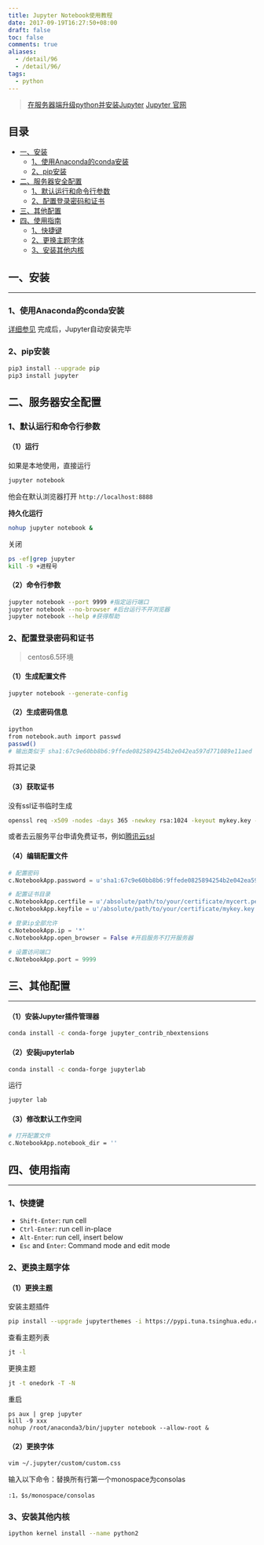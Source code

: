 ```yaml
---
title: Jupyter Notebook使用教程
date: 2017-09-19T16:27:50+08:00
draft: false
toc: false
comments: true
aliases:
  - /detail/96
  - /detail/96/
tags:
  - python
---
```


>[在服务器端升级python并安装Jupyter]( http://www.qiuqingyu.cn/2017/05/15/%E5%9C%A8%E6%9C%8D%E5%8A%A1%E5%99%A8%E7%AB%AF%E5%8D%87%E7%BA%A7python%E5%B9%B6%E5%AE%89%E8%A3%85Jupyter/)
> [Jupyter 官网](http://jupyter.org/)

## 目录
* [一、安装](#一、安装)
	* [1、使用Anaconda的conda安装](#1、使用Anaconda的conda安装)
	* [2、pip安装](#2、pip安装)
* [二、服务器安全配置](#二、服务器安全配置)
	* [1、默认运行和命令行参数](#1、默认运行和命令行参数)
	* [2、配置登录密码和证书](#2、配置登录密码和证书)
* [三、其他配置](#三、其他配置)
* [四、使用指南](#四、使用指南)
	* [1、快捷键](#1、快捷键)
	* [2、更换主题字体](#2、更换主题字体)
	* [3、安装其他内核](#3、安装其他内核)

## 一、安装
**********************************
### 1、使用Anaconda的conda安装
[详细参见](95)
完成后，Jupyter自动安装完毕

### 2、pip安装
```bash
pip3 install --upgrade pip
pip3 install jupyter
```
## 二、服务器安全配置
### 1、默认运行和命令行参数
#### （1）运行
如果是本地使用，直接运行
```bash
jupyter notebook
```
他会在默认浏览器打开 `http://localhost:8888`

**持久化运行**
```bash
nohup jupyter notebook &
```
关闭
```bash
ps -ef|grep jupyter
kill -9 +进程号
```



#### （2）命令行参数 
```bash
jupyter notebook --port 9999 #指定运行端口
jupyter notebook --no-browser #后台运行不开浏览器
jupyter notebook --help #获得帮助
```

### 2、配置登录密码和证书
> centos6.5环境

#### （1）生成配置文件
```bash
jupyter notebook --generate-config
```

#### （2）生成密码信息
```bash
ipython
from notebook.auth import passwd
passwd()
# 输出类似于 sha1:67c9e60bb8b6:9ffede0825894254b2e042ea597d771089e11aed 字符串
```
将其记录

#### （3）获取证书
没有ssl证书临时生成
```bash
openssl req -x509 -nodes -days 365 -newkey rsa:1024 -keyout mykey.key -out mycert.pem
```
或者去云服务平台申请免费证书，例如[腾讯云ssl](https://console.qcloud.com/ssl)

#### （4）编辑配置文件
```py
# 配置密码
c.NotebookApp.password = u'sha1:67c9e60bb8b6:9ffede0825894254b2e042ea597d771089e11aed'

# 配置证书目录
c.NotebookApp.certfile = u'/absolute/path/to/your/certificate/mycert.pem'
c.NotebookApp.keyfile = u'/absolute/path/to/your/certificate/mykey.key'

# 登录ip全部允许
c.NotebookApp.ip = '*'
c.NotebookApp.open_browser = False #开启服务不打开服务器

# 设置访问端口
c.NotebookApp.port = 9999
```

## 三、其他配置
*************************************
#### （1）安装Jupyter插件管理器
```bash
conda install -c conda-forge jupyter_contrib_nbextensions
```

#### （2）安装jupyterlab
```bash
conda install -c conda-forge jupyterlab
```
运行
```py
jupyter lab
```

#### （3）修改默认工作空间
```bash
# 打开配置文件
c.NotebookApp.notebook_dir = ''
```



	

## 四、使用指南
**************************************
### 1、快捷键
* `Shift-Enter`: run cell
* `Ctrl-Enter`: run cell in-place
* `Alt-Enter`: run cell, insert below
* `Esc` and `Enter`: Command mode and edit mode

### 2、更换主题字体
#### （1）更换主题
安装主题插件
```bash
pip install --upgrade jupyterthemes -i https://pypi.tuna.tsinghua.edu.cn/simple
```
查看主题列表
```bash
jt -l
```
更换主题
```bash
jt -t onedork -T -N
```
重启
```
ps aux | grep jupyter
kill -9 xxx
nohup /root/anaconda3/bin/jupyter notebook --allow-root &
```

#### （2）更换字体
```bash
vim ~/.jupyter/custom/custom.css
```
输入以下命令：替换所有行第一个monospace为consolas
```
:1，$s/monospace/consolas
```

### 3、安装其他内核
```bash
ipython kernel install --name python2 
```
